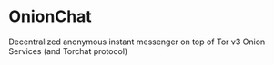 # OnionChat
Decentralized anonymous instant messenger on top of Tor v3 Onion Services (and Torchat protocol)
